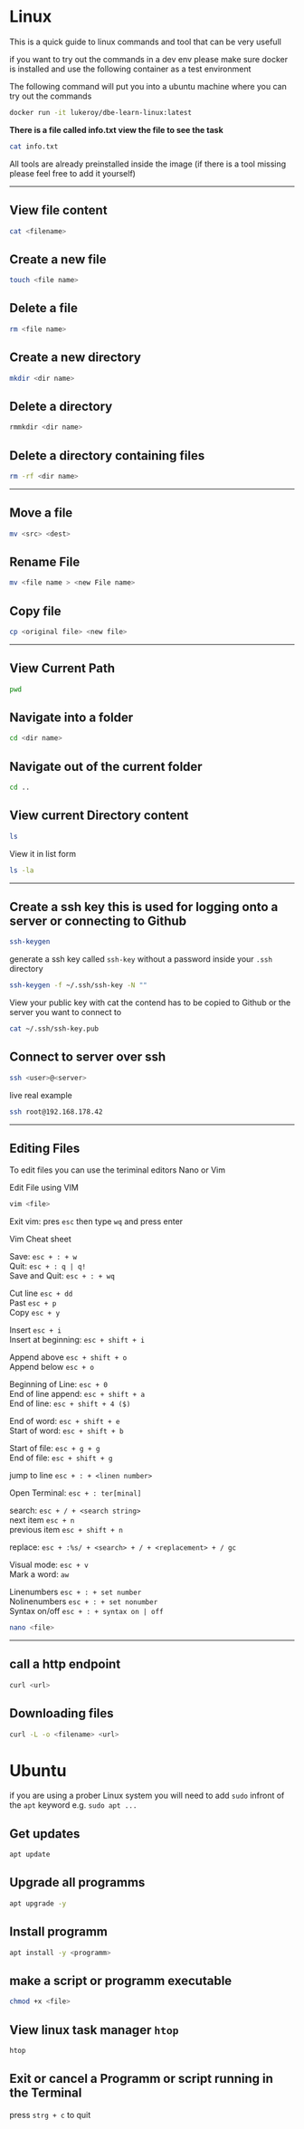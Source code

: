 # Linux
This is a quick guide to linux commands and tool that can be very usefull

if you want to try out the commands in a dev env please make sure docker is installed and use the following container as a test environment

The following command will put you into a ubuntu machine where you can try out the commands
```bash
docker run -it lukeroy/dbe-learn-linux:latest
```

**There is a file called info.txt view the file to see the task**
```bash
cat info.txt
```

All tools are already preinstalled inside the image (if there is a tool missing please feel free to add it yourself)

---

## View file content
```bash
cat <filename>
```

## Create a new file
```bash
touch <file name>
```

## Delete a  file
```bash
rm <file name>
```

## Create a new directory
```bash
mkdir <dir name>
```

## Delete a  directory
```bash
rmmkdir <dir name>
```

## Delete a directory containing files
```bash
rm -rf <dir name>
```

---

## Move a file
```bash
mv <src> <dest>
```

## Rename File
```bash
mv <file name > <new File name>
```

## Copy file
```bash
cp <original file> <new file>
```

---

## View Current Path
```bash
pwd
```

## Navigate into a folder
```bash
cd <dir name>
```

## Navigate out of the current folder
```bash
cd ..
```

## View current Directory content
```bash
ls
```
View it in list form
```bash
ls -la
```

---

## Create a ssh key this is used for logging onto a server or connecting to Github
```bash 
ssh-keygen
```
generate a ssh key called `ssh-key` without a password inside your `.ssh` directory 
```bash
ssh-keygen -f ~/.ssh/ssh-key -N ""
```

View your public key with cat the contend has to be copied to Github or the server you want to connect to
```bash
cat ~/.ssh/ssh-key.pub
```

## Connect to server over ssh
```bash
ssh <user>@<server>
```
live real example
```bash
ssh root@192.168.178.42
```
---
## Editing Files
To edit files you can use the teriminal editors Nano or Vim

Edit File using VIM
```bash
vim <file>
```
Exit vim: pres `esc` then type `wq` and press enter

Vim Cheat sheet

Save: 			`esc + : + w`  
Quit:			`esc + : q | q!`  
Save and Quit:		`esc + : + wq`  

Cut line		`esc + dd`  
Past			`esc + p`  
Copy			`esc + y`  

Insert			`esc + i`  
Insert at beginning:	`esc + shift + i`

Append above		`esc + shift + o`  
Append below		`esc + o`  

Beginning of Line:	`esc + 0`  
End of line append: 	`esc + shift + a`  
End of line: 		`esc + shift + 4 ($)`

End of word:		`esc + shift + e`  
Start of word:		`esc + shift + b`

Start of file:		`esc + g + g`  
End of file:		`esc + shift + g`  

jump to line		`esc + : + <linen number>`  

Open Terminal:		`esc + : ter[minal]`

search:			`esc + / + <search string>`   
next item		`esc + n`  
previous item		`esc + shift + n`  

replace:		`esc + :%s/ + <search> + / + <replacement> + / gc`

Visual mode:		`esc + v`  
Mark a word:		`aw`

Linenumbers		`esc + : + set number`  
Nolinenumbers		`esc + : + set nonumber`  
Syntax on/off		`esc + : + syntax on | off`

```bash
nano <file>
```
---
## call a http endpoint
```bash
curl <url>
```

## Downloading files
```bash
curl -L -o <filename> <url>
```


# Ubuntu
if you are using a prober Linux system you will need to add `sudo` infront of the `apt` keyword e.g. `sudo apt ...`
## Get updates
```bash
apt update
```
## Upgrade all programms
```bash
apt upgrade -y
```
## Install programm
```bash
apt install -y <programm>
```
## make a script or programm executable
```bash 
chmod +x <file>
```
## View linux task manager `htop`
```bash
htop
```
## Exit or cancel a Programm or script running in the Terminal  
press `strg + c` to quit
